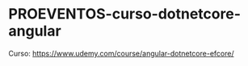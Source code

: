﻿# PROEVENTOS-curso-dotnetcore-angular

Curso: https://www.udemy.com/course/angular-dotnetcore-efcore/
